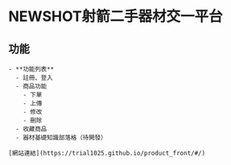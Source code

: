 # NEWSHOT射箭二手器材交一平台

## 功能

```
- **功能列表**
  - 註冊、登入
  - 商品功能
    - 下單
    - 上傳
    - 修改
    - 刪除
  - 收藏商品
  - 器材基礎知識部落格（待開發）

[網站連結](https://trial1025.github.io/product_front/#/)

